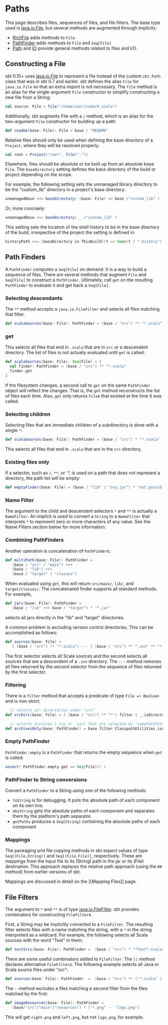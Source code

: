 [java.io.File]: http://download.oracle.com/javase/6/docs/api/java/io/File.html
[java.io.FileFilter]: http://download.oracle.com/javase/6/docs/api/java/io/FileFilter.html
[RichFile]: http://harrah.github.com/xsbt/latest/api/sbt/RichFile.html
[PathFinder]: http://harrah.github.com/xsbt/latest/api/sbt/PathFinder.html
[Path]: http://harrah.github.com/xsbt/latest/api/sbt/Path$.html
[IO]: http://harrah.github.com/xsbt/latest/api/sbt/IO$.html

# Paths

This page describes files, sequences of files, and file filters.  The base type used is [java.io.File], but several methods are augmented through implicits:

 * [RichFile] adds methods to `File`
 * [PathFinder] adds methods to `File` and `Seq[File]`
 * [Path] and [IO] provide general methods related to files and I/O.

## Constructing a File

sbt 0.10+ uses [java.io.File] to represent a file instead of the custom `sbt.Path` class that was in sbt 0.7 and earlier.
sbt defines the alias `File` for `java.io.File` so that an extra import is not necessary.
The `file` method is an alias for the single-argument `File` constructor to simplify constructing a new file from a String:

```scala
val source: File = file("/home/user/code/A.scala")
```

Additionally, sbt augments File with a `/` method, which is an alias for the two-argument `File` constructor for building up a path:

```scala
def readme(base: File): File = base / "README"
```

Relative files should only be used when defining the base directory of a `Project`, where they will be resolved properly.

```scala
val root = Project("root", file("."))
```

Elsewhere, files should be absolute or be built up from an absolute base `File`.  The `baseDirectory` setting defines the base directory of the build or project depending on the scope.

For example, the following setting sets the unmanaged library directory to be the "custom_lib" directory in a project's base directory:

```scala
unmanagedBase <<= baseDirectory( (base: File) => base /"custom_lib" )
```

Or, more concisely:

```scala
unmanagedBase <<= baseDirectory( _ /"custom_lib" )
```

This setting sets the location of the shell history to be in the base directory of the build, irrespective of the project the setting is defined in:

```scala
historyPath <<= (baseDirectory in ThisBuild)(t => Some(t / ".history")),
```

## Path Finders

A `PathFinder` computes a `Seq[File]` on demand.  It is a way to build a sequence of files.  There are several methods that augment `File` and `Seq[File]` to construct a `PathFinder`.  Ultimately, call `get` on the resulting `PathFinder` to evaluate it and get back a `Seq[File]`.

### Selecting descendants

The `**` method accepts a `java.io.FileFilter` and selects all files matching that filter.  

```scala
def scalaSources(base: File): PathFinder = (base / "src") ** "*.scala"
```

### get

This selects all files that end in `.scala` that are in `src` or a descendent directory.  The list of files is not actually evaluated until `get` is called:

```scala
def scalaSources(base: File): Seq[File] = {
  val finder: PathFinder = (base / "src") ** "*.scala" 
  finder.get
}
```

If the filesystem changes, a second call to `get` on the same `PathFinder` object will reflect the changes.  That is, the `get` method reconstructs the list of files each time.  Also, `get` only returns `File`s that existed at the time it was called.

### Selecting children

Selecting files that are immediate children of a subdirectory is done with a single `*`:

```scala
def scalaSources(base: File): PathFinder = (base / "src") * "*.scala"
```

This selects all files that end in `.scala` that are in the `src` directory.

### Existing files only

If a selector, such as `/`, `**`, or `*, is used on a path that does not represent a directory, the path list will be empty:

```scala
def emptyFinder(base: File) = (base / "lib" / "ivy.jar") * "not_possible"
```

### Name Filter

The argument to the child and descendent selectors `*` and `**` is actually a `NameFilter`.  An implicit is used to convert a `String` to a `NameFilter` that interprets `*` to represent zero or more characters of any value.  See the Name Filters section below for more information.

### Combining PathFinders

Another operation is concatenation of `PathFinder`s:

```scala
def multiPath(base: File): PathFinder =
   (base / "src" / "main") +++
   (base / "lib") +++
   (base / "target" / "classes")
```

When evaluated using `get`, this will return `src/main/`, `lib/`, and `target/classes/`.  The concatenated finder supports all standard methods.  For example,

```scala
def jars(base: File): PathFinder =
   (base / "lib" +++ base / "target") * "*.jar"
```

selects all jars directly in the "lib" and "target" directories.

A common problem is excluding version control directories.  This can be accomplished as follows:

```scala
def sources(base: File) =
   ( (base / "src") ** "*.scala") --- ( (base / "src") ** ".svn" ** "*.scala")
```

The first selector selects all Scala sources and the second selects all sources that are a descendent of a `.svn` directory. The `---` method removes all files returned by the second selector from the sequence of files returned by the first selector. 

### Filtering

There is a `filter` method that accepts a predicate of type `File => Boolean` and is non-strict:

```scala
  // selects all directories under "src"
def srcDirs(base: File) = ( (base / "src") ** "*") filter { _.isDirectory }

  // selects archives (.zip or .jar) that are selected by 'somePathFinder' 
def archivesOnly(base: PathFinder) = base filter ClasspathUtilities.isArchive
```

### Empty PathFinder

`PathFinder.empty` is a `PathFinder` that returns the empty sequence when `get` is called:

```scala
assert( PathFinder.empty.get == Seq[File]() )
```

### PathFinder to String conversions

Convert a `PathFinder` to a String using one of the following methods:

 * `toString` is for debugging.  It puts the absolute path of each component on its own line.
 * `absString` gets the absolute paths of each component and separates them by the platform's path separator.
 * `getPaths` produces a `Seq[String]` containing the absolute paths of each component

### Mappings

The packaging and file copying methods in sbt expect values of type `Seq[(File,String)]` and `Seq[(File,File)]`, respectively.
These are mappings from the input file to its (String) path in the jar or its (File) destination.
This approach replaces the relative path approach (using the `##` method) from earlier versions of sbt.

Mappings are discussed in detail on the [[Mapping Files]] page.

## File Filters

The argument to `*` and `**` is of type [java.io.FileFilter].
sbt provides combinators for constructing `FileFilter`s.

First, a String may be implicitly converted to a `FileFilter`.
The resulting filter selects files with a name matching the string, with a `*` in the string interpreted as a wildcard.
For example, the following selects all Scala sources with the word "Test" in them:

```scala
def testSrcs(base: File): PathFinder =  (base / "src") * "*Test*.scala"
```

There are some useful combinators added to `FileFilter`.  The `||` method declares alternative `FileFilter`s.  The following example selects all Java or Scala source files under "src":

```scala
def sources(base: File): PathFinder  =  (base / "src") ** ("*.scala" || "*.java")
```

The `--`method excludes a files matching a second filter from the files matched by the first:

```scala
def imageResources(base: File): PathFinder =
   (base/"src"/"main"/"resources") * ("*.png" -- "logo.png")
```

This will get `right.png` and `left.png`, but not `logo.png`, for example.
